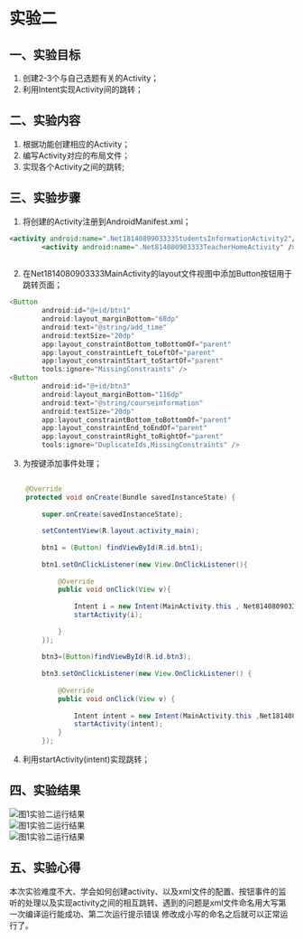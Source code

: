 # 实验二
## 一、实验目标
1. 创建2-3个与自己选题有关的Activity；
2. 利用Intent实现Activity间的跳转；  
## 二、实验内容
1. 根据功能创建相应的Activity；
2. 编写Activity对应的布局文件；
3. 实现各个Activity之间的跳转; 
## 三、实验步骤
1. 将创建的Activity注册到AndroidManifest.xml；
```xml
<activity android:name=".Net1814080903333StudentsInformationActivity2"/> 
        <activity android:name=".Net814080903333TeacherHomeActivity" />  
        
```  
2. 在Net1814080903333MainActivity的layout文件视图中添加Button按钮用于跳转页面；  

```java
<Button
        android:id="@+id/btn1"
        android:layout_marginBottom="68dp"
        android:text="@string/add_time"
        android:textSize="20dp"
        app:layout_constraintBottom_toBottomOf="parent"
        app:layout_constraintLeft_toLeftOf="parent"
        app:layout_constraintStart_toStartOf="parent"
        tools:ignore="MissingConstraints" />  
<Button
        android:id="@+id/btn3"
        android:layout_marginBottom="116dp"
        android:text="@string/courseinformation"
        android:textSize="20dp"
        app:layout_constraintBottom_toBottomOf="parent"
        app:layout_constraintEnd_toEndOf="parent"
        app:layout_constraintRight_toRightOf="parent"
        tools:ignore="DuplicateIds,MissingConstraints" />
```
3. 为按键添加事件处理；  
```java
 
    @Override
    protected void onCreate(Bundle savedInstanceState) {
    
        super.onCreate(savedInstanceState);
        
        setContentView(R.layout.activity_main);
        
        btn1 = (Button) findViewById(R.id.btn1);
        
        btn1.setOnClickListener(new View.OnClickListener(){
        
            @Override
            public void onClick(View v){
            
                Intent i = new Intent(MainActivity.this , Net814080903333TeacherHomeActivity.class);
                startActivity(i);
                
            }
        });
        
        btn3=(Button)findViewById(R.id.btn3);
        
        btn3.setOnClickListener(new View.OnClickListener() {
        
            @Override
            public void onClick(View v) {
            
                Intent intent = new Intent(MainActivity.this ,Net1814080903333StudentsInformationActivity2.class);
                startActivity(intent);
            }
        });
   ```
4. 利用startActivity(intent)实现跳转；  
## 四、实验结果
![图1实验二运行结果](https://github.com/yichouge/android-labs-2020/blob/master/students/net1814080903333/ExperimentalResult/lab3.png?raw=true)  
![图1实验二运行结果](https://github.com/yichouge/android-labs-2020/blob/master/students/net1814080903333/ExperimentalResult/lab4.1.png?raw=true)  
![图1实验二运行结果](https://github.com/yichouge/android-labs-2020/blob/master/students/net1814080903333/ExperimentalResult/lab4.2.png?raw=true)
## 五、实验心得  
本次实验难度不大、学会如何创建activity、以及xml文件的配置、按钮事件的监听的处理以及实现activity之间的相互跳转、遇到的问题是xml文件命名用大写第一次编译运行能成功、第二次运行提示错误
修改成小写的命名之后就可以正常运行了。


